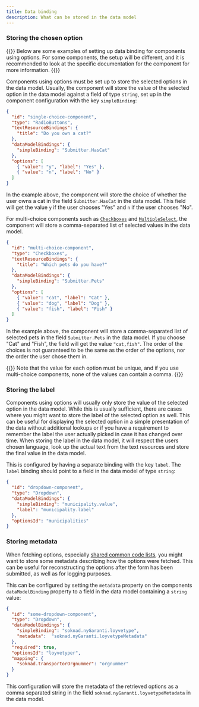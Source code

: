 ```yaml
---
title: Data binding
description: What can be stored in the data model
---
```


### Storing the chosen option

{{<notice info>}}
Below are some examples of setting up data binding for components using options. For some components, the setup will be
different, and it is recommended to look at the specific documentation for the component for more information.
{{</notice>}}

Components using options must be set up to store the selected options in the data model. Usually, the component will
store the value of the selected option in the data model against a field of type `string`, set up in the component
configuration with the key `simpleBinding`:

```json {hl_lines=["8"]}
{
  "id": "single-choice-component",
  "type": "RadioButtons",
  "textResourceBindings": {
    "title": "Do you own a cat?"
  },
  "dataModelBindings": {
    "simpleBinding": "Submitter.HasCat"
  },
  "options": [
    { "value": "y", "label": "Yes" },
    { "value": "n", "label": "No" }
  ]
}
```

In the example above, the component will store the choice of whether the user owns a cat in the field `Submitter.HasCat`
in the data model. This field will get the value `y` if the user chooses "Yes" and `n` if the user chooses "No".

For multi-choice components such as [`Checkboxes`](../../../../../reference/ux/components/checkboxes) and
[`MultipleSelect`](../../../../../reference/ux/components/multipleselect), the component will store a comma-separated
list of selected values in the data model.

```json
{
  "id": "multi-choice-component",
  "type": "Checkboxes",
  "textResourceBindings": {
    "title": "Which pets do you have?"
  },
  "dataModelBindings": {
    "simpleBinding": "Submitter.Pets"
  },
  "options": [
    { "value": "cat", "label": "Cat" },
    { "value": "dog", "label": "Dog" },
    { "value": "fish", "label": "Fish" }
  ]
}
```

In the example above, the component will store a comma-separated list of selected pets in the field `Submitter.Pets` in
the data model. If you choose "Cat" and "Fish", the field will get the value `"cat,fish"`. The order of the choices is
not guaranteed to be the same as the order of the options, nor the order the user chose them in.

{{<notice warning>}}
Note that the value for each option must be unique, and if you use multi-choice components, none of the values can
contain a comma.
{{</notice>}}

### Storing the label

Components using options will usually only store the value of the selected option in the data model. While this is
usually sufficient, there are cases where you might want to store the label of the selected option as well. This can
be useful for displaying the selected option in a simple presentation of the data without additional lookups or if
you have a requirement to remember the label the user actually picked in case it has changed over time. When storing
the label in the data model, it will respect the users chosen language, look up the actual text from the text resources
and store the final value in the data model.

This is configured by having a separate binding with the key `label`. The `label` binding should point to a field in the
data model of type `string`:

```json {hl_lines=["6"]}
{
  "id": "dropdown-component",
  "type": "Dropdown",
  "dataModelBindings": {
    "simpleBinding": "municipality.value",
    "label": "municipality.label"
  },
  "optionsId": "municipalities"
}
```

### Storing metadata

When fetching options, especially [shared common code lists](../../sources/shared), you might want to store some
metadata describing how the options were fetched. This can be useful for reconstructing the options after the form
has been submitted, as well as for logging purposes.

This can be configured by setting the `metadata` property on the components `dataModelBinding` property to a field
in the data model containing a `string` value:

```json {hl_lines=["9"]}
{
  "id": "some-dropdown-component",
  "type": "Dropdown",
  "dataModelBindings": {
    "simpleBinding": "soknad.nyGaranti.loyvetype",
    "metadata":  "soknad.nyGaranti.loyvetypeMetadata"
  },
  "required": true,
  "optionsId": "loyvetyper",
  "mapping": {
    "soknad.transportorOrgnummer": "orgnummer"
  }
}
```

This configuration will store the metadata of the retrieved options as a comma separated string in the
field `soknad.nyGaranti.loyvetypeMetadata` in the data model.